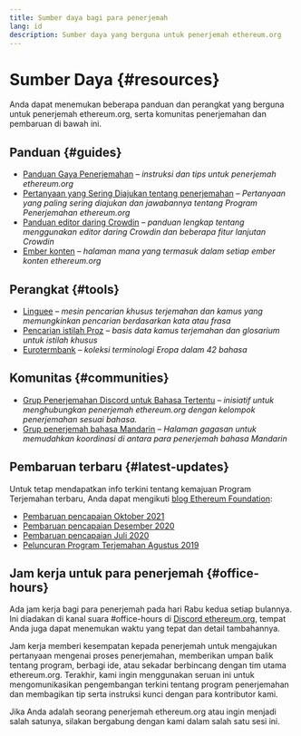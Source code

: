 ```yaml
---
title: Sumber daya bagi para penerjemah
lang: id
description: Sumber daya yang berguna untuk penerjemah ethereum.org
---
```


# Sumber Daya {#resources}

Anda dapat menemukan beberapa panduan dan perangkat yang berguna untuk penerjemah ethereum.org, serta komunitas penerjemahan dan pembaruan di bawah ini.

## Panduan {#guides}

- [Panduan Gaya Penerjemahan](/contributing/translation-program/translators-guide/) _– instruksi dan tips untuk penerjemah ethereum.org_
- [Pertanyaan yang Sering Diajukan tentang penerjemahan](/contributing/translation-program/faq/) _– Pertanyaan yang paling sering diajukan dan jawabannya tentang Program Penerjemahan ethereum.org_
- [Panduan editor daring Crowdin](https://support.crowdin.com/online-editor/) _– panduan lengkap tentang menggunakan editor daring Crowdin dan beberapa fitur lanjutan Crowdin_
- [Ember konten](/contributing/translation-program/content-buckets/) _– halaman mana yang termasuk dalam setiap ember konten ethereum.org_

## Perangkat {#tools}

- [Linguee](https://www.linguee.com/) _– mesin pencarian khusus terjemahan dan kamus yang memungkinkan pencarian berdasarkan kata atau frasa_
- [Pencarian istilah Proz](https://www.proz.com/search/) _– basis data kamus terjemahan dan glosarium untuk istilah khusus_
- [Eurotermbank](https://www.eurotermbank.com/) _– koleksi terminologi Eropa dalam 42 bahasa_

## Komunitas {#communities}

- [Grup Penerjemahan Discord untuk Bahasa Tertentu](https://discord.gg/ethereum-org) _– inisiatif untuk menghubungkan penerjemah ethereum.org dengan kelompok penerjemahan sesuai bahasa._
- [Grup penerjemah bahasa Mandarin](https://www.notion.so/Ethereum-org-05375fe0a94c4214acaf90f42ba40171) _– Halaman gagasan untuk memudahkan koordinasi di antara para penerjemah bahasa Mandarin_

## Pembaruan terbaru {#latest-updates}

Untuk tetap mendapatkan info terkini tentang kemajuan Program Terjemahan terbaru, Anda dapat mengikuti [blog Ethereum Foundation](https://blog.ethereum.org/):

- [Pembaruan pencapaian Oktober 2021](https://blog.ethereum.org/2021/10/04/translation-program-update/)
- [Pembaruan pencapaian Desember 2020](https://blog.ethereum.org/2020/12/21/translation-program-milestones-updates-20/)
- [Pembaruan pencapaian Juli 2020](https://blog.ethereum.org/2020/07/29/ethdotorg-translation-milestone/)
- [Peluncuran Program Terjemahan Agustus 2019](https://blog.ethereum.org/2019/08/20/translating-ethereum-for-our-global-community/)

## Jam kerja untuk para penerjemah {#office-hours}

Ada jam kerja bagi para penerjemah pada hari Rabu kedua setiap bulannya. Ini diadakan di kanal suara #office-hours di [Discord ethereum.org](https://discord.gg/ethereum-org), tempat Anda juga dapat menemukan waktu yang tepat dan detail tambahannya.

Jam kerja memberi kesempatan kepada penerjemah untuk mengajukan pertanyaan mengenai proses penerjemahan, memberikan umpan balik tentang program, berbagi ide, atau sekadar berbincang dengan tim utama ethereum.org. Terakhir, kami ingin menggunakan seruan ini untuk mengomunikasikan pengembangan terkini tentang program penerjemahan dan membagikan tip serta instruksi kunci dengan para kontributor kami.

Jika Anda adalah seorang penerjemah ethereum.org atau ingin menjadi salah satunya, silakan bergabung dengan kami dalam salah satu sesi ini.
